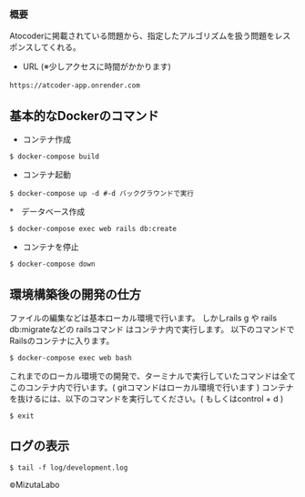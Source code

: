 ### 概要
Atocoderに掲載されている問題から、指定したアルゴリズムを扱う問題をレスポンスしてくれる。
* URL (※少しアクセスに時間がかかります)
```
https://atcoder-app.onrender.com　
```

## 基本的なDockerのコマンド

* コンテナ作成
```console
$ docker-compose build
```

* コンテナ起動
```console
$ docker-compose up -d #-d バックグラウンドで実行
```

*　データベース作成
```
$ docker-compose exec web rails db:create
```

* コンテナを停止
```console
$ docker-compose down
```
## 環境構築後の開発の仕方

ファイルの編集などは基本ローカル環境で行います。
しかしrails g や rails db:migrateなどの railsコマンド はコンテナ内で実行します。
以下のコマンドでRailsのコンテナに入ります。

```
$ docker-compose exec web bash
```

これまでのローカル環境での開発で、ターミナルで実行していたコマンドは全てこのコンテナ内で行います。( gitコマンドはローカル環境で行います )
コンテナを抜けるには、以下のコマンドを実行してください。( もしくはcontrol + d )

```
$ exit
```
## ログの表示

```
$ tail -f log/development.log
```


<small>&copy;</small>MizutaLabo
